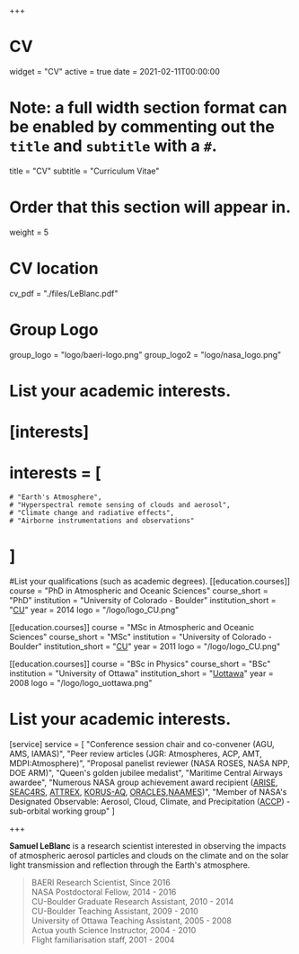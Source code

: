 +++
# CV
widget = "CV"
active = true
date = 2021-02-11T00:00:00

# Note: a full width section format can be enabled by commenting out the `title` and `subtitle` with a `#`.
title = "CV"
subtitle = "Curriculum Vitae"

# Order that this section will appear in.
weight = 5

# CV location
cv_pdf = "./files/LeBlanc.pdf"

# Group Logo
group_logo = "logo/baeri-logo.png"
group_logo2 = "logo/nasa_logo.png"


# List your academic interests.
# [interests]
  # interests = [
    # "Earth's Atmosphere",
    # "Hyperspectral remote sensing of clouds and aerosol",
    # "Climate change and radiative effects",
    # "Airborne instrumentations and observations"
  # ]

#List your qualifications (such as academic degrees).
[[education.courses]]
  course = "PhD in Atmospheric and Oceanic Sciences"
  course_short = "PhD"
  institution = "University of Colorado - Boulder"
  institution_short = "[CU](https://www.colorado.edu/atoc/)"
  year = 2014
  logo = "/logo/logo_CU.png"

[[education.courses]]
  course = "MSc in Atmospheric and Oceanic Sciences"
  course_short = "MSc"
  institution = "University of Colorado - Boulder"
  institution_short = "[CU](https://www.colorado.edu/atoc/)"
  year = 2011
  logo = "/logo/logo_CU.png"

[[education.courses]]
  course = "BSc in Physics"
  course_short = "BSc"
  institution = "University of Ottawa"
  institution_short = "[Uottawa](https://science.uottawa.ca/physics/)"
  year = 2008
  logo = "/logo/logo_uottawa.png"


# List your academic interests.
[service]
  service = [
    "Conference session chair and co-convener (AGU, AMS, IAMAS)",
    "Peer review articles (JGR: Atmospheres, ACP, AMT, MDPI:Atmosphere)",
    "Proposal panelist reviewer (NASA ROSES, NASA NPP, DOE ARM)",
    "Queen's golden jubilee medalist",
    "Maritime Central Airways awardee",
	"Numerous NASA group achievement award recipient ([ARISE](https://espo.nasa.gov/arise/content/ARISE), [SEAC4RS](https://www.nasa.gov/mission_pages/seac4rs/index.html), [ATTREX](https://espo.nasa.gov/attrex/content/ATTREX), [KORUS-AQ](https://espo.nasa.gov/korus-aq/content/KORUS-AQ), [ORACLES](https://espo.nasa.gov/oracles),[NAAMES](https://naames.larc.nasa.gov/))",
	"Member of NASA's Designated Observable: Aerosol, Cloud, Climate, and Precipitation ([ACCP](https://vac.gsfc.nasa.gov/accp/)) - sub-orbital working group"
  ]

+++

**Samuel LeBlanc** is a research scientist interested in observing the impacts of atmospheric aerosol particles and clouds on the climate and on the solar light transmission and reflection through the Earth's atmosphere.

> BAERI Research Scientist, Since 2016  
> NASA Postdoctoral Fellow, 2014 - 2016  
> CU-Boulder Graduate Research Assistant, 2010 - 2014  
> CU-Boulder Teaching Assistant, 2009 - 2010  
> University of Ottawa Teaching Assistant, 2005 - 2008  
> Actua youth Science Instructor, 2004 - 2010  
> Flight familiarisation staff, 2001 - 2004  
